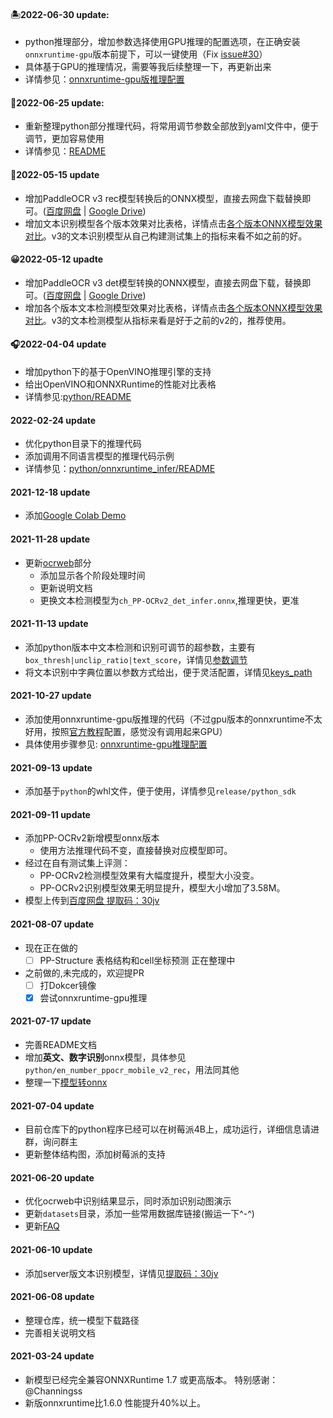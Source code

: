 #### 🏝2022-06-30 update:
- python推理部分，增加参数选择使用GPU推理的配置选项，在正确安装`onnxruntime-gpu`版本前提下，可以一键使用（Fix [issue#30](https://github.com/RapidAI/RapidOCR/issues/30)）
- 具体基于GPU的推理情况，需要等我后续整理一下，再更新出来
- 详情参见：[onnxruntime-gpu版推理配置](./python/README.md#onnxruntime-gpu版推理配置)

#### 📌2022-06-25 update:
- 重新整理python部分推理代码，将常用调节参数全部放到yaml文件中，便于调节，更加容易使用
- 详情参见：[README](./python/README.md)

#### 🍿2022-05-15 update
- 增加PaddleOCR v3 rec模型转换后的ONNX模型，直接去网盘下载替换即可。([百度网盘](https://pan.baidu.com/s/1mkirNltJS481In4g81jP3w?pwd=zy37) | [Google Drive](https://drive.google.com/drive/folders/1x_a9KpCo_1blxH1xFOfgKVkw1HYRVywY?usp=sharing))
- 增加文本识别模型各个版本效果对比表格，详情点击[各个版本ONNX模型效果对比](#各个版本onnx模型效果对比)。v3的文本识别模型从自己构建测试集上的指标来看不如之前的好。

#### 😀2022-05-12 upadte
- 增加PaddleOCR v3 det模型转换的ONNX模型，直接去网盘下载，替换即可。([百度网盘](https://pan.baidu.com/s/1mkirNltJS481In4g81jP3w?pwd=zy37) | [Google Drive](https://drive.google.com/drive/folders/1x_a9KpCo_1blxH1xFOfgKVkw1HYRVywY?usp=sharing))
- 增加各个版本文本检测模型效果对比表格，详情点击[各个版本ONNX模型效果对比](#各个版本onnx模型效果对比)。v3的文本检测模型从指标来看是好于之前的v2的，推荐使用。

#### 🎧2022-04-04 update
- 增加python下的基于OpenVINO推理引擎的支持
- 给出OpenVINO和ONNXRuntime的性能对比表格
- 详情参见:[python/README](./python/README.md)

#### 2022-02-24 update
- 优化python目录下的推理代码
- 添加调用不同语言模型的推理代码示例
- 详情参见：[python/onnxruntime_infer/README](./python/onnxruntime_infer/README.md)

#### 2021-12-18 update
- 添加[Google Colab Demo](https://colab.research.google.com/github/RapidAI/RapidOCR/blob/main/RapidOCRDemo.ipynb)

#### 2021-11-28 update
- 更新[ocrweb](http://rapidocr.51pda.cn:9003/)部分
  - 添加显示各个阶段处理时间
  - 更新说明文档
  - 更换文本检测模型为`ch_PP-OCRv2_det_infer.onnx`,推理更快，更准

#### 2021-11-13 update
- 添加python版本中文本检测和识别可调节的超参数，主要有`box_thresh|unclip_ratio|text_score`，详情见[参数调节](python/README.md#相关调节参数)
- 将文本识别中字典位置以参数方式给出，便于灵活配置，详情见[keys_path](python/rapidOCR.sh)

#### 2021-10-27 update
- 添加使用onnxruntime-gpu版推理的代码（不过gpu版本的onnxruntime不太好用，按照[官方教程](https://onnxruntime.ai/docs/execution-providers/CUDA-ExecutionProvider.html)配置，感觉没有调用起来GPU）
- 具体使用步骤参见: [onnxruntime-gpu推理配置](python/README.md)

#### 2021-09-13 update
- 添加基于`python`的whl文件，便于使用，详情参见`release/python_sdk`

#### 2021-09-11 update
- 添加PP-OCRv2新增模型onnx版本
  - 使用方法推理代码不变，直接替换对应模型即可。
- 经过在自有测试集上评测：
  - PP-OCRv2检测模型效果有大幅度提升，模型大小没变。
  - PP-OCRv2识别模型效果无明显提升，模型大小增加了3.58M。
- 模型上传到[百度网盘 提取码：30jv](https://pan.baidu.com/s/1qkqWK4wRdMjqGGbzR-FyWg)

#### 2021-08-07 update
- 现在正在做的
  - [ ] PP-Structure 表格结构和cell坐标预测 正在整理中

- 之前做的,未完成的，欢迎提PR
  - [ ] 打Dokcer镜像
  - [x] 尝试onnxruntime-gpu推理

#### 2021-07-17 update
- 完善README文档
- 增加**英文、数字识别**onnx模型，具体参见`python/en_number_ppocr_mobile_v2_rec`，用法同其他
- 整理一下[模型转onnx](#模型转onnx)

#### 2021-07-04 update
- 目前仓库下的python程序已经可以在树莓派4B上，成功运行，详细信息请进群，询问群主
- 更新整体结构图，添加树莓派的支持

#### 2021-06-20 update
- 优化ocrweb中识别结果显示，同时添加识别动图演示
- 更新`datasets`目录，添加一些常用数据库链接(搬运一下^-^)
- 更新[FAQ](./FAQ.md)

#### 2021-06-10 update
- 添加server版文本识别模型，详情见[提取码：30jv](https://pan.baidu.com/s/1qkqWK4wRdMjqGGbzR-FyWg)

#### 2021-06-08 update
- 整理仓库，统一模型下载路径
- 完善相关说明文档

#### 2021-03-24 update
- 新模型已经完全兼容ONNXRuntime 1.7 或更高版本。 特别感谢：@Channingss
- 新版onnxruntime比1.6.0 性能提升40%以上。
